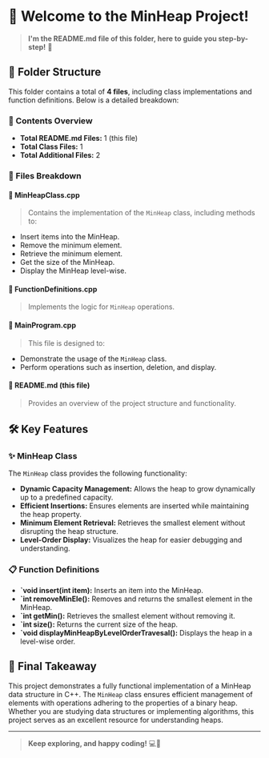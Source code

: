 # 🛒 Welcome to the MinHeap Project!
> **I'm the README.md file of this folder, here to guide you step-by-step!** 🚀

## 📂 Folder Structure
This folder contains a total of **4 files**, including class implementations and function definitions. Below is a detailed breakdown:

### 📁 Contents Overview
- **Total README.md Files:** 1 (this file)
- **Total Class Files:** 1
- **Total Additional Files:** 2

### 📌 Files Breakdown

#### 📄 MinHeapClass.cpp
> Contains the implementation of the `MinHeap` class, including methods to:
- Insert items into the MinHeap.
- Remove the minimum element.
- Retrieve the minimum element.
- Get the size of the MinHeap.
- Display the MinHeap level-wise.

#### 📄 FunctionDefinitions.cpp
> Implements the logic for `MinHeap` operations.

#### 📄 MainProgram.cpp
> This file is designed to:
- Demonstrate the usage of the `MinHeap` class.
- Perform operations such as insertion, deletion, and display.

#### 📄 README.md (this file)
> Provides an overview of the project structure and functionality.

## 🛠️ Key Features

### ✨ MinHeap Class
The `MinHeap` class provides the following functionality:
- **Dynamic Capacity Management:** Allows the heap to grow dynamically up to a predefined capacity.
- **Efficient Insertions:** Ensures elements are inserted while maintaining the heap property.
- **Minimum Element Retrieval:** Retrieves the smallest element without disrupting the heap structure.
- **Level-Order Display:** Visualizes the heap for easier debugging and understanding.

### 📋 Function Definitions
- **`void insert(int item):** Inserts an item into the MinHeap.
- **`int removeMinEle():** Removes and returns the smallest element in the MinHeap.
- **`int getMin():** Retrieves the smallest element without removing it.
- **`int size():** Returns the current size of the heap.
- **`void displayMinHeapByLevelOrderTravesal():** Displays the heap in a level-wise order.

## 🎯 Final Takeaway
This project demonstrates a fully functional implementation of a MinHeap data structure in C++. The `MinHeap` class ensures efficient management of elements with operations adhering to the properties of a binary heap. Whether you are studying data structures or implementing algorithms, this project serves as an excellent resource for understanding heaps.

---
> **Keep exploring, and happy coding!** 💻🚀
